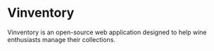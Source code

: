 # Vinventory
Vinventory is an open-source web application designed to help wine enthusiasts manage their collections. 